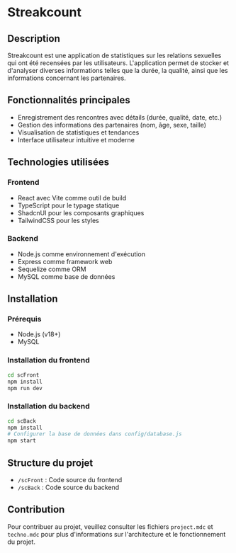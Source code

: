 # Streakcount

## Description

Streakcount est une application de statistiques sur les relations sexuelles qui ont été recensées par les utilisateurs. L'application permet de stocker et d'analyser diverses informations telles que la durée, la qualité, ainsi que les informations concernant les partenaires.

## Fonctionnalités principales

- Enregistrement des rencontres avec détails (durée, qualité, date, etc.)
- Gestion des informations des partenaires (nom, âge, sexe, taille)
- Visualisation de statistiques et tendances
- Interface utilisateur intuitive et moderne

## Technologies utilisées

### Frontend

- React avec Vite comme outil de build
- TypeScript pour le typage statique
- ShadcnUI pour les composants graphiques
- TailwindCSS pour les styles

### Backend

- Node.js comme environnement d'exécution
- Express comme framework web
- Sequelize comme ORM
- MySQL comme base de données

## Installation

### Prérequis

- Node.js (v18+)
- MySQL

### Installation du frontend

```bash
cd scFront
npm install
npm run dev
```

### Installation du backend

```bash
cd scBack
npm install
# Configurer la base de données dans config/database.js
npm start
```

## Structure du projet

- `/scFront` : Code source du frontend
- `/scBack` : Code source du backend

## Contribution

Pour contribuer au projet, veuillez consulter les fichiers `project.mdc` et `techno.mdc` pour plus d'informations sur l'architecture et le fonctionnement du projet.
